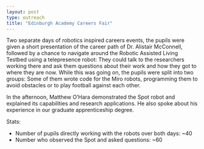 ```yaml
---
layout: post
type: outreach
title: "Edinburgh Academy Careers Fair"
---
```


Two separate days of robotics inspired careers events, the pupils were given a short presentation of the career path of Dr. Alistair McConnell, followed by a chance to navigate around the Robotic Assisted Living Testbed using a telepresence robot: They could talk to the researchers working there and ask them questions about their work and how they got to where they are now. While this was going on, the pupils were split into two groups: Some of them wrote code for the Miro robots, programming them to avoid obstacles or to play football against each other.

In the afternoon, Matthew O’Hara demonstrated the Spot robot and explained its capabilities and research applications. He also spoke about his experience in our graduate apprenticeship degree.

Stats:
- Number of pupils directly working with the robots over both days: ~40
- Number who observed the Spot and asked questions: ~60